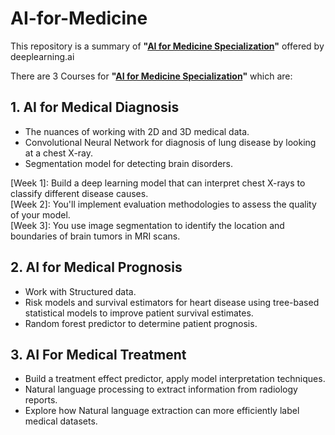 # AI-for-Medicine
This repository is a summary of  **"[AI for Medicine Specialization](https://www.coursera.org/specializations/ai-for-medicine)"**  offered by deeplearning.ai

There are 3 Courses for **"[AI for Medicine Specialization](https://www.coursera.org/specializations/ai-for-medicine)"** which are:

## 1. AI for Medical Diagnosis
   - The nuances of working with 2D and 3D medical data.
   - Convolutional Neural Network for diagnosis of lung disease by looking at a chest X-ray.
   - Segmentation model for detecting brain disorders.

[Week 1]: Build a deep learning model that can interpret chest X-rays to classify different disease causes.<br>
[Week 2]: You'll implement evaluation methodologies to assess the quality of your model.<br>
[Week 3]: You use image segmentation to identify the location and boundaries of brain tumors in MRI scans.


## 2. AI for Medical Prognosis
   - Work with Structured data.
   - Risk models and survival estimators for heart disease using tree-based statistical models to improve patient survival estimates. 
   - Random forest predictor to determine patient prognosis.

## 3. AI For Medical Treatment
   - Build a treatment effect predictor, apply model interpretation techniques.
   - Natural language processing to extract information from radiology reports.
   - Explore how Natural language extraction can more efficiently label medical datasets.
